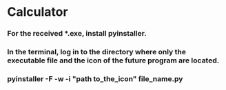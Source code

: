 # Calculator
### For the received *.exe, install pyinstaller.
### In the terminal, log in to the directory where only the executable file and the icon of the future program are located.
### pyinstaller -F -w -i "path to_the_icon" file_name.py
